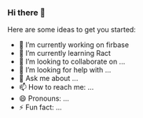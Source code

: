 ### Hi there 👋


Here are some ideas to get you started:

- 🔭 I’m currently working on firbase
- 🌱 I’m currently learning Ract
- 👯 I’m looking to collaborate on ...
- 🤔 I’m looking for help with ...
- 💬 Ask me about ...
- 📫 How to reach me: ...
- 😄 Pronouns: ...
- ⚡ Fun fact: ...

